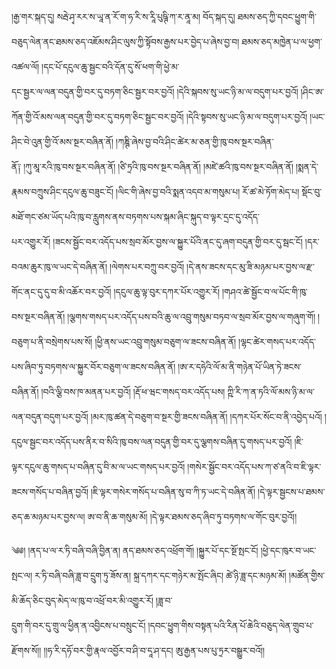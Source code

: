 ﻿  
།རྒྱ་གར་སྐད་དུ། སརྦེ་ཤྭ་རར་ས་ཡཱ་ན་རོ་ག་ཧ་རི་ས་རཱི་པུཥྚི་ཀ་ར་ནཱ་མ། བོད་སྐད་དུ། ཐམས་ཅད་ཀྱི་དབང་ཕྱུག་གི་བཅུད་ལེན་ནང་ཐམས་ཅད་འཇོམས་ཤིང་ལུས་ཀྱི་སྟོབས་རྒྱས་པར་བྱེད་པ་ཞེས་བྱ་བ། ཐམས་ཅད་མཁྱེན་པ་ལ་ཕྱག་འཚལ་ལོ། །དང་པོ་དངུལ་ཆུ་སྦྱང་བའི་དོན་དུ་སོ་ཕག་གི་ཕྱེ་མ་  
དང་སྦྱར་ལ་ལན་བདུན་གྱི་བར་དུ་བཏག་ཅིང་སྦྱར་བར་བྱའོ། །དེའི་སྐབས་སུ་ཡང་ཉི་མ་ལ་བདུག་པར་བྱའོ། །ཤིང་ཨ་ཀོན་གྱི་འོ་མས་ལན་བདུན་གྱི་བར་དུ་བཏག་ཅིང་སྦྱང་བར་བྱའོ། །དེའི་སྟབས་སུ་ཡང་ཉི་མ་ལ་བདུག་པར་བྱའོ། །ཡང་ཤིང་བེ་འུན་གྱི་འོ་མས་སྔར་བཞིན་ནོ། །ཀཎྚི་ཞེས་བྱ་བའི་ཤིང་ཚེར་མ་ཅན་གྱི་ཁུ་བས་སྔར་བཞིན་  
ནོ༑ །ཀུ་མཱ་རའི་ཁུ་བས་སྔར་བཞིན་ནོ། །ཙི་ཏྲའི་ཁུ་བས་སྔར་བཞིན་ནོ། །མཛེ་ཚའི་ཁུ་བས་སྔར་བཞིན་ནོ། །སྨན་དེ་རྣམས་བཀྲུས་ཤིང་དངུལ་ཆུ་བཟུང་ངོ། །ལིང་གི་ཞེས་བྱ་བའི་སྨན་འདབ་མ་གསུམ་པ། རོ་ཚ་མེ་ཏོག་མེད་པ། སྡོང་བུ་མཐོ་གང་ཙམ་ཡོད་པའི་ཁུ་བ་རླུགས་ནས་བཏགས་པས་སྐམ་ཞིང་སྐུད་བ་ལྟར་དྲང་དུ་འདོད་  
པར་འགྱུར་རོ། །ཟངས་སྦྱོང་བར་འདོད་པས་སྲབ་མོར་བྱས་ལ་སྐྱུར་པོའི་ནང་དུ་ཞག་བདུན་གྱི་བར་དུ་སྦང་ངོ། །དར་བའམ་ཆུར་ཁུ་ལ་ཡང་དེ་བཞིན་ནོ། །ལེགས་པར་བཀྲུ་བར་བྱའོ། །དེ་ནས་ཟངས་དང་མུ་ཟི་མཉམ་པར་བྱས་ལ་རྫ་གོང་ནང་དུ་དུ་བ་མི་འཆོར་བར་བྱའོ། །དངུལ་ཆུ་ལྟ་བུར་དཀར་པོར་འགྱུར་རོ། །གཤའ་ཚེ་སྦྱོང་བ་ལ་པོང་གི་ཁུ་  
བས་སྔར་བཞིན་ནོ། །ལྕགས་གསད་པར་འདོད་པས་བའི་ཆུ་ལ་འབྲུ་གསུམ་བཏབ་ལ་སྲབ་མོར་བྱས་ལ་གཞུག་གོ། །བཅུག་པ་ནི་བསྲེགས་པས་སོ། །ཕྱི་ནས་ཡང་འབྲུ་གསུམ་བཅུག་ལ་ཟངས་བཞིན་ནོ། །ལྷང་ཚེར་གསད་པར་འདོད་པས་ཞིབ་ཏུ་བཏགས་ལ་སྐྱུར་བོར་བཅུག་ལ་ཟངས་བཞིན་ནོ། །ཨ་ར་དཧེའི་ལོ་མ་ནི་གཉེན་པོ་ཡིན་ཏེ་ཟངས་  
བཞིན་ནོ། །བའི་ལྕི་བས་ཁ་མནན་པར་བྱའོ། །རྡོ་ཕ་ཝང་གསད་བར་འདོད་པས། ཀྵི་རི་ཀ་ན་ཏའི་ལོ་མས་ཉི་མ་ལ་ལན་བདུན་བདུག་པར་བྱའོ། །མར་ཁུ་ཚན་དེ་བཅུག་བ་སྔར་གྱི་ཟངས་བཞིན་ནོ། །དཀར་པོར་སོང་བ་ནི་འབྱེད་པའོ། །དངུལ་སྦྱང་བར་འདོད་པས་ནིར་བ་སིའི་ཁུ་བས་ལན་བདུན་གྱི་བར་དུ་ལྕགས་བཞིན་དུ་གསད་པར་བྱའོ། །ཇི་  
ལྟར་དངུལ་ཆུ་གསད་པ་བཞིན་དུ་བི་མ་ལ་ཡང་གསད་པར་བྱའོ། །གསེར་སྦྱོང་བར་འདོད་པས་ཀ་ཙ་ནའི་བ་ཇི་ལྟར་ཟངས་གསོད་པ་བཞིན་བྱའོ། །ཇི་ལྟར་གསེར་གསོད་པ་བཞིན་སུ་བ་ཀི་ཏ་ཡང་དེ་བཞིན་ནོ། །དེ་ལྟར་སྦྱངས་པ་ཐམས་ཅད་ཆ་མཉམ་པར་བྱས་ལ། ཨ་བ་ནི་ཆ་གསུམ་མོ། །དེ་ལྟར་ཐམས་ཅད་ཞིབ་ཏུ་བཏགས་ལ་གོང་བུར་བྱའོ།།  
  
༄༅། །ནད་པ་ལ་ར་ཏི་བཞི་བཞི་བྱིན་ན། ནད་ཐམས་ཅད་འཕྲོག་གོ། །སྐྱུར་པོ་དང་སྔོ་སྤང་ངོ། །ཕྱེ་དང་ཁུར་བ་ཡང་སྤང་ལ། ར་ཏི་བཞི་བཞི་ཟླ་བ་དྲུག་ཏུ་ཟོས་ན། སྐྲ་དཀར་དང་གཉེར་མ་སྤོང་ཞིང། ཚེ་ཉི་ཟླ་དང་མཉམ་མོ། །མཚོན་གྱིས་མི་ཆོད་ཅིང་བུད་མེད་ལ་ཁུ་བ་འཕྲོ་བར་མི་འགྱུར་རོ། །ཟླ་བ་  
དྲུག་གི་བར་དུ་གྲུ་ལ་ཕྱིན་ན་འབྱིངས་པ་བསྲུང་ངོ། །དབང་ཕྱུག་གིས་བསྟན་པའི་རིན་པོ་ཆེའི་བཅུད་ལེན་གྲུབ་པ་རྫོགས་སོ།། །།ཧ་རི་དཧོ་བར་གྱི་རྣལ་འབྱོར་བ་ཤི་བ་དཱ་ཤ་དང། ཨུ་རྒྱན་པས་པུ་ཏྲར་བསྒྱུར་བའོ།།  
  
  
